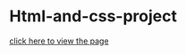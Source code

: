 # Html-and-css-project
<a href="https://MuhammadFASEEH2002.github.io/Html-and-css-project/">click here to view the page </a>
